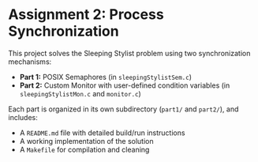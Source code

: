 # Assignment 2: Process Synchronization

This project solves the Sleeping Stylist problem using two synchronization mechanisms:

- **Part 1:** POSIX Semaphores (in `sleepingStylistSem.c`)
- **Part 2:** Custom Monitor with user-defined condition variables (in `sleepingStylistMon.c` and `monitor.c`)

Each part is organized in its own subdirectory (`part1/` and `part2/`), and includes:
- A `README.md` file with detailed build/run instructions
- A working implementation of the solution
- A `Makefile` for compilation and cleaning